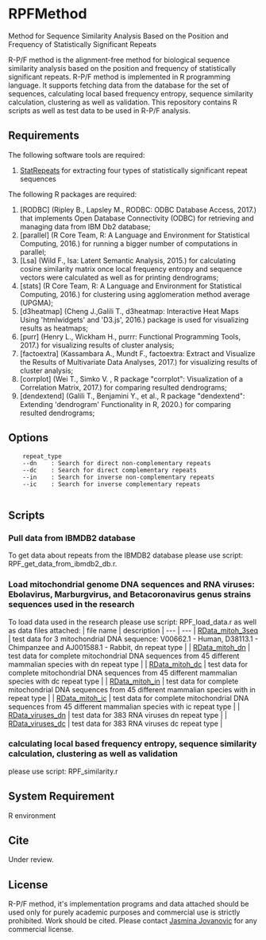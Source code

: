 # RPFMethod
Method for Sequence Similarity Analysis Based on the Position and Frequency of Statistically Significant Repeats

R-P/F method is the alignment-free method for biological sequence similarity analysis based on the position and frequency of statistically significant repeats.
R-P/F method is implemented in R programming language. It supports fetching data from the database for the set of sequences, calculating local based frequency entropy, sequence similarity calculation, clustering as well as validation.
This repository contains R scripts as well as test data to be used in R-P/F analysis.

## Requirements

The following software tools are required:
1. [StatRepeats](http://bioinfo.matf.bg.ac.rs/home/downloads.wafl?cat=Software&project=StatRepeats) for extracting four types of statistically significant repeat sequences

The following R packages are required:
1. [RODBC] (Ripley B., Lapsley M., RODBC: ODBC Database Access, 2017.) that implements Open Database Connectivity (ODBC) for retrieving and managing data from IBM Db2 database;
2. [parallel] (R Core Team, R: A Language and Environment for Statistical Computing, 2016.) for running a bigger number of computations in parallel; 
3. [Lsa] (Wild F., lsa: Latent Semantic Analysis, 2015.) for calculating cosine similarity matrix once local frequency entropy and sequence vectors were calculated as well as for printing dendrograms; 
4. [stats] (R Core Team, R: A Language and Environment for Statistical Computing, 2016.) for clustering using agglomeration method average (UPGMA);  
5. [d3heatmap] (Cheng J.,Galili T., d3heatmap: Interactive Heat Maps Using 'htmlwidgets' and 'D3.js', 2016.) package is used for visualizing results as heatmaps; 
6. [purr] (Henry L., Wickham H., purrr: Functional Programming Tools, 2017.)   for visualizing results of cluster analysis;
7. [factoextra] (Kassambara A., Mundt F., factoextra: Extract and Visualize the Results of Multivariate Data Analyses, 2017.) for visualizing results of cluster analysis;
8. [corrplot] (Wei T., Simko V. , R package "corrplot": Visualization of a Correlation Matrix, 2017.) for comparing resulted dendrograms;
9. [dendextend] (Galili T., Benjamini Y., et al., R package "dendextend": Extending 'dendrogram' Functionality in R, 2020.) for comparing resulted dendrograms;

## Options


```
	repeat_type
	--dn	: Search for direct non-complementary repeats
	--dc    : Search for direct complementary repeats
	--in    : Search for inverse non-complementary repeats
	--ic   	: Search for inverse complementary repeats
     
```
## Scripts

### Pull data from IBMDB2 database
To get data about repeats from the IBMDB2 database please use script: RPF_get_data_from_ibmdb2_db.r.

### Load mitochondrial genome DNA sequences and RNA viruses: Ebolavirus, Marburgvirus, and Betacoronavirus genus strains sequences used in the research
To load data used in the research please use script: RPF_load_data.r as well as data files attached:
| file name | description |
--- | --- 
| [RData_mitoh_3seq](https://github.com/sequencesimilarity/RPFMethod/blob/main/datasets/RData_mitoh_3seq) | test data for 3 mitochondrial DNA sequence: V00662.1 - Human, D38113.1 - Chimpanzee and AJ001588.1 - Rabbit, dn repeat type |
| [RData_mitoh_dn](https://github.com/sequencesimilarity/RPFMethod/blob/main/datasets/RData_mitoh_dn) | test data for complete mitochondrial DNA sequences from 45 different mammalian species with dn repeat type |
| [RData_mitoh_dc](https://github.com/sequencesimilarity/RPFMethod/blob/main/datasets/RData_mitoh_dc) | test data for complete mitochondrial DNA sequences from 45 different mammalian species with dc repeat type |
| [RData_mitoh_in](https://github.com/sequencesimilarity/RPFMethod/blob/main/datasets/RData_mitoh_in) | test data for complete mitochondrial DNA sequences from 45 different mammalian species with in repeat type |
| [RData_mitoh_ic](https://github.com/sequencesimilarity/RPFMethod/blob/main/datasets/RData_mitoh_ic) | test data for complete mitochondrial DNA sequences from 45 different mammalian species with ic repeat type |
| [RData_viruses_dn](https://github.com/sequencesimilarity/RPFMethod/blob/main/datasets/RData_viruses_dn) | test data for 383 RNA viruses dn repeat type |
| [RData_viruses_dc](https://github.com/sequencesimilarity/RPFMethod/blob/main/datasets/RData_viruses_dc) | test data for 383 RNA viruses dc repeat type |

### calculating local based frequency entropy, sequence similarity calculation, clustering as well as validation
please use script: RPF_similarity.r

## System Requirement

R environment

## Cite

Under review.

## License

R-P/F method, it's implementation programs and data attached should be used only for purely academic purposes and commercial use is strictly prohibited.
Work should be cited.
Please contact [Jasmina Jovanovic](mailto:jasmina.dragoljevic@gmail.com) for any commercial license.


